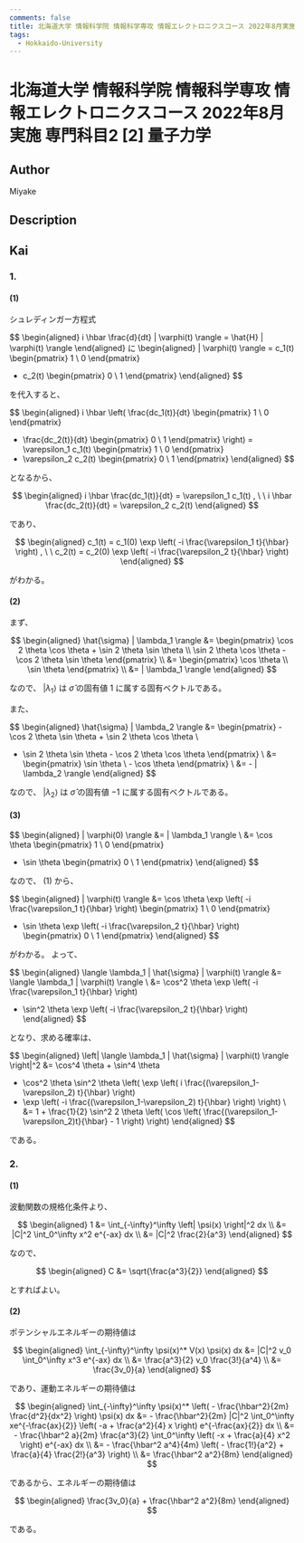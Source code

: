 ```yaml
---
comments: false
title: 北海道大学 情報科学院 情報科学専攻 情報エレクトロニクスコース 2022年8月実施 専門科目2 [2] 量子力学
tags:
  - Hokkaido-University
---
```

# 北海道大学 情報科学院 情報科学専攻 情報エレクトロニクスコース 2022年8月実施 専門科目2 \[2\] 量子力学

## **Author**
Miyake

## **Description**

## **Kai**
### 1.
#### (1)
シュレディンガー方程式

$$
  \begin{aligned}
  i \hbar \frac{d}{dt} | \varphi(t) \rangle
  = \hat{H} | \varphi(t) \rangle
  \end{aligned}
  に
  \begin{aligned}
  | \varphi(t) \rangle
  = c_1(t) \begin{pmatrix} 1 \\ 0 \end{pmatrix}
  + c_2(t) \begin{pmatrix} 0 \\ 1 \end{pmatrix}
  \end{aligned}
$$

を代入すると、

$$
  \begin{aligned}
  i \hbar \left(
  \frac{dc_1(t)}{dt} \begin{pmatrix} 1 \\ 0 \end{pmatrix}
  + \frac{dc_2(t)}{dt} \begin{pmatrix} 0 \\ 1 \end{pmatrix}
  \right)
  = \varepsilon_1 c_1(t) \begin{pmatrix} 1 \\ 0 \end{pmatrix}
  + \varepsilon_2 c_2(t) \begin{pmatrix} 0 \\ 1 \end{pmatrix}
  \end{aligned}
$$

となるから、

$$
  \begin{aligned}
  i \hbar \frac{dc_1(t)}{dt} = \varepsilon_1 c_1(t)
  , \ \ 
  i \hbar \frac{dc_2(t)}{dt} = \varepsilon_2 c_2(t)
  \end{aligned}
$$

であり、

$$
  \begin{aligned}
  c_1(t) = c_1(0) \exp \left( -i \frac{\varepsilon_1 t}{\hbar} \right)
  , \ \ 
  c_2(t) = c_2(0) \exp \left( -i \frac{\varepsilon_2 t}{\hbar} \right)
  \end{aligned}
$$

がわかる。

#### (2)
まず、

$$
\begin{aligned}
\hat{\sigma} | \lambda_1 \rangle
&= \begin{pmatrix} \cos 2 \theta \cos \theta + \sin 2 \theta \sin \theta \\
\sin 2 \theta \cos \theta - \cos 2 \theta \sin \theta \end{pmatrix}
\\
&= \begin{pmatrix} \cos \theta \\ \sin \theta \end{pmatrix}
\\
&= | \lambda_1 \rangle
\end{aligned}
$$

なので、 $| \lambda_1 \rangle$ は
$\hat{\sigma}$ の固有値 $1$ に属する固有ベクトルである。

また、

$$
\begin{aligned}
\hat{\sigma} | \lambda_2 \rangle
&= \begin{pmatrix} - \cos 2 \theta \sin \theta + \sin 2 \theta \cos \theta \\
- \sin 2 \theta \sin \theta - \cos 2 \theta \cos \theta \end{pmatrix}
\\
&= \begin{pmatrix} \sin \theta \\ - \cos \theta \end{pmatrix}
\\
&= - | \lambda_2 \rangle
\end{aligned}
$$

なので、 $| \lambda_2 \rangle$ は
$\hat{\sigma}$ の固有値 $-1$ に属する固有ベクトルである。

#### (3)

$$
\begin{aligned}
| \varphi(0) \rangle
&= | \lambda_1 \rangle
\\
&= \cos \theta \begin{pmatrix} 1 \\ 0 \end{pmatrix}
+ \sin \theta \begin{pmatrix} 0 \\ 1 \end{pmatrix}
\end{aligned}
$$

なので、 (1) から、

$$
\begin{aligned}
| \varphi(t) \rangle
&= \cos \theta \exp \left( -i \frac{\varepsilon_1 t}{\hbar} \right)
\begin{pmatrix} 1 \\ 0 \end{pmatrix}
+ \sin \theta \exp \left( -i \frac{\varepsilon_2 t}{\hbar} \right)
\begin{pmatrix} 0 \\ 1 \end{pmatrix}
\end{aligned}
$$

がわかる。
よって、

$$
\begin{aligned}
\langle \lambda_1 | \hat{\sigma} | \varphi(t) \rangle
&= \langle \lambda_1 | \varphi(t) \rangle
\\
&= \cos^2 \theta \exp \left( -i \frac{\varepsilon_1 t}{\hbar} \right)
+ \sin^2 \theta \exp \left( -i \frac{\varepsilon_2 t}{\hbar} \right)
\end{aligned}
$$

となり、求める確率は、

$$
\begin{aligned}
\left| \langle \lambda_1 | \hat{\sigma} | \varphi(t) \rangle \right|^2
&= \cos^4 \theta + \sin^4 \theta
+ \cos^2 \theta \sin^2 \theta \left(
\exp \left( i \frac{(\varepsilon_1-\varepsilon_2) t}{\hbar} \right)
+ \exp \left( -i \frac{(\varepsilon_1-\varepsilon_2) t}{\hbar} \right)
\right)
\\
&= 1 + \frac{1}{2} \sin^2 2 \theta \left(
\cos \left( \frac{(\varepsilon_1-\varepsilon_2)t}{\hbar} - 1 \right) \right)
\end{aligned}
$$

である。

### 2.
#### (1)
波動関数の規格化条件より、

$$
\begin{aligned}
1
&= \int_{-\infty}^\infty \left| \psi(x) \right|^2 dx
\\
&= |C|^2 \int_0^\infty x^2 e^{-ax} dx
\\
&= |C|^2 \frac{2}{a^3}
\end{aligned}
$$

なので、

$$
\begin{aligned}
C &= \sqrt{\frac{a^3}{2}}
\end{aligned}
$$

とすればよい。

#### (2)
ポテンシャルエネルギーの期待値は

$$
\begin{aligned}
\int_{-\infty}^\infty \psi(x)^* V(x) \psi(x) dx
&= |C|^2 v_0 \int_0^\infty x^3 e^{-ax} dx
\\
&= \frac{a^3}{2} v_0 \frac{3!}{a^4}
\\
&= \frac{3v_0}{a}
\end{aligned}
$$

であり、運動エネルギーの期待値は

$$
\begin{aligned}
\int_{-\infty}^\infty \psi(x)^*
\left( - \frac{\hbar^2}{2m} \frac{d^2}{dx^2} \right) \psi(x) dx
&= - \frac{\hbar^2}{2m} |C|^2 \int_0^\infty xe^{-\frac{ax}{2}}
\left( -a + \frac{a^2}{4} x \right) e^{-\frac{ax}{2}} dx
\\
&= - \frac{\hbar^2 a}{2m} \frac{a^3}{2} \int_0^\infty
\left( -x + \frac{a}{4} x^2 \right) e^{-ax} dx
\\
&= - \frac{\hbar^2 a^4}{4m}
\left( - \frac{1!}{a^2} + \frac{a}{4} \frac{2!}{a^3} \right)
\\
&= \frac{\hbar^2 a^2}{8m}
\end{aligned}
$$

であるから、エネルギーの期待値は

$$
\begin{aligned}
\frac{3v_0}{a} + \frac{\hbar^2 a^2}{8m}
\end{aligned}
$$

である。